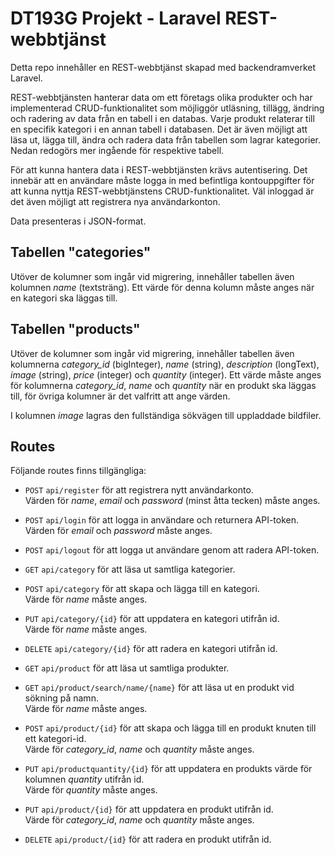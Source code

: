 # DT193G Projekt - Laravel REST-webbtjänst
Detta repo innehåller en REST-webbtjänst skapad med backendramverket Laravel.

REST-webbtjänsten hanterar data om ett företags olika produkter och har implementerad CRUD-funktionalitet som möjliggör utläsning, tillägg, ändring och radering av data från en tabell i en databas. Varje produkt relaterar till en specifik kategori i en annan tabell i databasen. Det är även möjligt att läsa ut, lägga till, ändra och radera data från tabellen som lagrar kategorier. Nedan redogörs mer ingående för respektive tabell.

För att kunna hantera data i REST-webbtjänsten krävs autentisering. Det innebär att en användare måste logga in med befintliga kontouppgifter för att kunna nyttja REST-webbtjänstens CRUD-funktionalitet. Väl inloggad är det även möjligt att registrera nya användarkonton.

Data presenteras i JSON-format. 

## Tabellen "categories"
Utöver de kolumner som ingår vid migrering, innehåller tabellen även kolumnen *name* (textsträng). Ett värde för denna kolumn måste anges när en kategori ska läggas till.

## Tabellen "products"
Utöver de kolumner som ingår vid migrering, innehåller tabellen även kolumnerna *category_id* (bigInteger), *name* (string), *description* (longText), *image* (string), *price* (integer) och *quantity* (integer). Ett värde måste anges för kolumnerna *category_id*, *name* och *quantity* när en produkt ska läggas till, för övriga kolumner är det valfritt att ange värden.

I kolumnen *image* lagras den fullständiga sökvägen till uppladdade bildfiler.

## Routes
Följande routes finns tillgängliga:

* `POST` `api/register` för att registrera nytt användarkonto.  
Värden för *name*, *email* och *password* (minst åtta tecken) måste anges.

* `POST` `api/login` för att logga in användare och returnera API-token.  
Värden för *email* och *password* måste anges.

* `POST` `api/logout` för att logga ut användare genom att radera API-token.

* `GET` `api/category` för att läsa ut samtliga kategorier.

* `POST` `api/category` för att skapa och lägga till en kategori.  
Värde för *name* måste anges.

* `PUT` `api/category/{id}` för att uppdatera en kategori utifrån id.  
Värde för *name* måste anges.

* `DELETE` `api/category/{id}` för att radera en kategori utifrån id.

* `GET` `api/product` för att läsa ut samtliga produkter.

* `GET` `api/product/search/name/{name}` för att läsa ut en produkt vid sökning på namn.  
Värde för *name* måste anges.

* `POST` `api/product/{id}` för att skapa och lägga till en produkt knuten till ett kategori-id.  
Värde för *category_id*, *name* och *quantity* måste anges.

* `PUT` `api/productquantity/{id}` för att uppdatera en produkts värde för kolumnen *quantity* utifrån id.  
Värde för *quantity* måste anges.

* `PUT` `api/product/{id}` för att uppdatera en produkt utifrån id.  
Värde för *category_id*, *name* och *quantity* måste anges.

* `DELETE` `api/product/{id}` för att radera en produkt utifrån id.